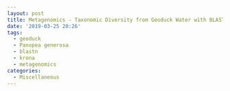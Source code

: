 ```yaml
---
layout: post
title: Metagenomics - Taxonomic Diversity from Geoduck Water with BLASTn and Krona Plots
date: '2019-03-25 20:26'
tags: 
  - geoduck
  - Panopea generosa
  - blastn
  - krona
  - metagenomics
categories: 
  - Miscellaneous
---
```

